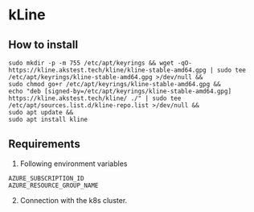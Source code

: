 # kLine

## How to install

```
sudo mkdir -p -m 755 /etc/apt/keyrings && wget -qO- https://kline.akstest.tech/kline/kline-stable-amd64.gpg | sudo tee /etc/apt/keyrings/kline-stable-amd64.gpg >/dev/null &&
sudo chmod go+r /etc/apt/keyrings/kline-stable-amd64.gpg &&
echo "deb [signed-by=/etc/apt/keyrings/kline-stable-amd64.gpg] https://kline.akstest.tech/kline/ ./" | sudo tee /etc/apt/sources.list.d/kline-repo.list >/dev/null &&
sudo apt update &&
sudo apt install kline
```

## Requirements

1. Following environment variables
```
AZURE_SUBSCRIPTION_ID
AZURE_RESOURCE_GROUP_NAME
```
2. Connection with the k8s cluster.